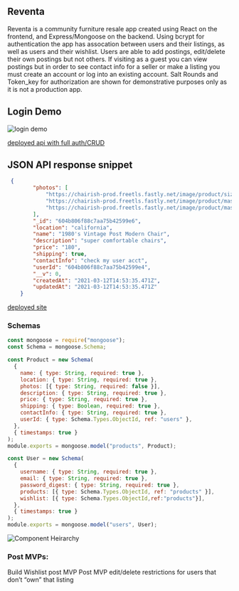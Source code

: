 ## Reventa

Reventa is a community furniture resale app created using React on the frontend, and Express/Mongoose on the backend. Using bcrypt for authentication the app has assocation between users and their listings, as well as users and their wishlist. Users are able to add postings, edit/delete their own postings but not others. If visiting as a guest you can view postings but in order to see contact info for a seller or make a listing you must create an account or log into an existing account. Salt Rounds and Token_key for authorization are shown for demonstrative purposes only as it is not a production app.

## Login Demo
![login demo](https://media.giphy.com/media/uwEJdb29cVxsVrKwXR/giphy.gif)

[deployed api with full auth/CRUD](https://reventa-server.herokuapp.com/api)
## JSON API response snippet

```json
 {
        "photos": [
            "https://chairish-prod.freetls.fastly.net/image/product/sized/17b86431-1c71-4766-8b73-ce841db543aa/1980s-vintage-post-modern-curvy-accent-chair-0587?aspect=fit&width=1600&height=1600",
            "https://chairish-prod.freetls.fastly.net/image/product/master/c3fbbc29-4cd6-4c40-baa5-4685fccdf63e/1980s-vintage-post-modern-curvy-accent-chair-8689",
            "https://chairish-prod.freetls.fastly.net/image/product/master/8100bbbc-c33e-4584-bcf0-2c5e87081062/1980s-vintage-post-modern-curvy-accent-chair-6092"
        ],
        "_id": "604b806f88c7aa75b42599e6",
        "location": "california",
        "name": "1980's Vintage Post Modern Chair",
        "description": "super comfortable chairs",
        "price": "180",
        "shipping": true,
        "contactInfo": "check my user acct",
        "userId": "604b806f88c7aa75b42599e4",
        "__v": 0,
        "createdAt": "2021-03-12T14:53:35.471Z",
        "updatedAt": "2021-03-12T14:53:35.471Z"
    }
```
[deployed site](https://reventa.netlify.app/)

### Schemas

```javascript
const mongoose = require("mongoose");
const Schema = mongoose.Schema;

const Product = new Schema(
  {
    name: { type: String, required: true },
    location: { type: String, required: true },
    photos: [{ type: String, required: false }],
    description: { type: String, required: true },
    price: { type: String, required: true },
    shipping: { type: Boolean, required: true },
    contactInfo: { type: String, required: true },
    userId: { type: Schema.Types.ObjectId, ref: "users" },
  },
  { timestamps: true }
);
module.exports = mongoose.model("products", Product);

const User = new Schema(
  {
    username: { type: String, required: true },
    email: { type: String, required: true },
    password_digest: { type: String, required: true },
    products: [{ type: Schema.Types.ObjectId, ref: "products" }],
    wishlist: [{ type: Schema.Types.ObjectId,ref:"products"}],
  },
  { timestamps: true }
);
module.exports = mongoose.model("users", User);
```



![Component Heirarchy](https://res.cloudinary.com/dpbzq29kr/image/upload/v1615234934/Screen_Shot_2021-03-08_at_3.20.05_PM_dgf3pw.png)



### Post MVPs:

Build Wishlist post MVP
Post MVP edit/delete restrictions for users that don’t “own” that listing

